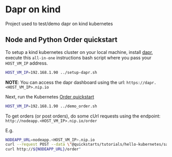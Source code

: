 # Dapr on kind

Project used to test/demo dapr on kind kubernetes

## Node and Python Order quickstart

To setup a kind kubernetes cluster on your local machine, install [dapr](https://dapr.io/), execute this `all-in-one` instructions bash script where you pass your `HOST_VM_IP` address.

```bash
HOST_VM_IP=192.168.1.90 ../setup-dapr.sh
```

**NOTE**: You can access the dapr dashboard using the url: `https://dapr.<HOST_VM_IP>.nip.io`

Next, run the Kubernetes [Order quickstart](https://github.com/dapr/quickstarts/tree/master/tutorials/hello-kubernetes)
```bash
HOST_VM_IP=192.168.1.90 ../demo_order.sh
```

To get orders (or post orders), do some cUrl requests using the endpoint: `http://nodeapp.<HOST_VM_IP>.nip.io/order`

E.g.
```bash
NODEAPP_URL=nodeapp.<HOST_VM_IP>.nip.io
curl --request POST --data \"@quickstarts/tutorials/hello-kubernetes/sample.json\" --header Content-Type:application/json http://${NODEAPP_URL}/neworder
curl http://${NODEAPP_URL}/order"
```

